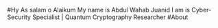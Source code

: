 #Hy
As salam o Alaikum
My name is Abdul Wahab Juanid
I am is Cyber-Security Specialist | Quantum Cryptography Researcher 
#About
